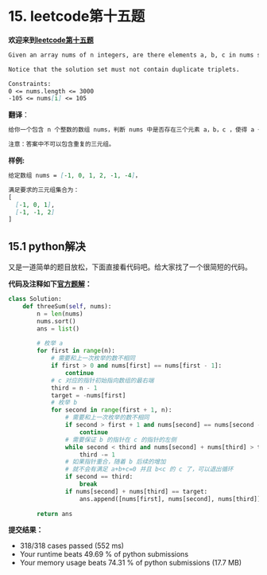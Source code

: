 # 15. leetcode第十五题

**欢迎来到[leetcode第十五题](https://leetcode-cn.com/problems/3sum)**

```markdown
Given an array nums of n integers, are there elements a, b, c in nums such that a + b + c = 0? Find all unique triplets in the array which gives the sum of zero.

Notice that the solution set must not contain duplicate triplets.

Constraints:
0 <= nums.length <= 3000
-105 <= nums[i] <= 105
```

**翻译**：

```markdown
给你一个包含 n 个整数的数组 nums，判断 nums 中是否存在三个元素 a，b，c ，使得 a + b + c = 0 ？请你找出所有满足条件且不重复的三元组。

注意：答案中不可以包含重复的三元组。
```

**样例:**

```markdown
给定数组 nums = [-1, 0, 1, 2, -1, -4]，

满足要求的三元组集合为：
[
  [-1, 0, 1],
  [-1, -1, 2]
]
```

## 15.1 python解决	

​        又是一道简单的题目放松，下面直接看代码吧。给大家找了一个很简短的代码。

**代码及注释如下[官方题解](https://leetcode-cn.com/problems/3sum/solution/san-shu-zhi-he-by-leetcode-solution/)：**

```python
class Solution:
    def threeSum(self, nums):
        n = len(nums)
        nums.sort()
        ans = list()
        
        # 枚举 a
        for first in range(n):
            # 需要和上一次枚举的数不相同
            if first > 0 and nums[first] == nums[first - 1]:
                continue
            # c 对应的指针初始指向数组的最右端
            third = n - 1
            target = -nums[first]
            # 枚举 b
            for second in range(first + 1, n):
                # 需要和上一次枚举的数不相同
                if second > first + 1 and nums[second] == nums[second - 1]:
                    continue
                # 需要保证 b 的指针在 c 的指针的左侧
                while second < third and nums[second] + nums[third] > target:
                    third -= 1
                # 如果指针重合，随着 b 后续的增加
                # 就不会有满足 a+b+c=0 并且 b<c 的 c 了，可以退出循环
                if second == third:
                    break
                if nums[second] + nums[third] == target:
                    ans.append([nums[first], nums[second], nums[third]])
        
        return ans
```

**提交结果：**

- 318/318 cases passed (552 ms)
- Your runtime beats 49.69 % of python submissions
- Your memory usage beats 74.31 % of python submissions (17.7 MB)
